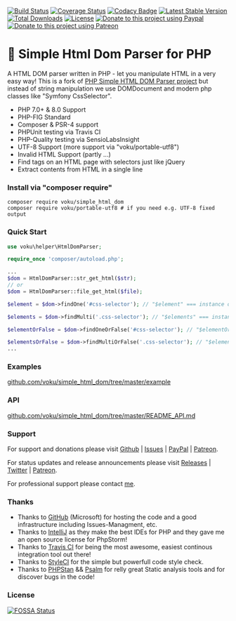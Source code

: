 [![Build Status](https://github.com/voku/simple_html_dom/actions/workflows/ci.yml/badge.svg?branch=master)](https://github.com/voku/simple_html_dom/actions)
[![Coverage Status](https://coveralls.io/repos/github/voku/simple_html_dom/badge.svg?branch=master)](https://coveralls.io/github/voku/simple_html_dom?branch=master)
[![Codacy Badge](https://api.codacy.com/project/badge/Grade/3290fdc35c8f49ad9abdf053582466eb)](https://www.codacy.com/app/voku/simple_html_dom?utm_source=github.com&amp;utm_medium=referral&amp;utm_content=voku/simple_html_dom&amp;utm_campaign=Badge_Grade)
[![Latest Stable Version](https://poser.pugx.org/voku/simple_html_dom/v/stable)](https://packagist.org/packages/voku/simple_html_dom) 
[![Total Downloads](https://poser.pugx.org/voku/simple_html_dom/downloads)](https://packagist.org/packages/voku/simple_html_dom) 
[![License](https://poser.pugx.org/voku/simple_html_dom/license)](https://packagist.org/packages/voku/simple_html_dom)
[![Donate to this project using Paypal](https://img.shields.io/badge/paypal-donate-yellow.svg)](https://www.paypal.me/moelleken)
[![Donate to this project using Patreon](https://img.shields.io/badge/patreon-donate-yellow.svg)](https://www.patreon.com/voku)

# :scroll: Simple Html Dom Parser for PHP

A HTML DOM parser written in PHP - let you manipulate HTML in a very easy way!
This is a fork of [PHP Simple HTML DOM Parser project](http://simplehtmldom.sourceforge.net/) but instead of string manipulation we use DOMDocument and modern php classes like "Symfony CssSelector".

- PHP 7.0+ & 8.0 Support
- PHP-FIG Standard
- Composer & PSR-4 support
- PHPUnit testing via Travis CI
- PHP-Quality testing via SensioLabsInsight
- UTF-8 Support (more support via "voku/portable-utf8")
- Invalid HTML Support (partly ...)
- Find tags on an HTML page with selectors just like jQuery
- Extract contents from HTML in a single line


### Install via "composer require"

```shell
composer require voku/simple_html_dom
composer require voku/portable-utf8 # if you need e.g. UTF-8 fixed output
```

### Quick Start

```php
use voku\helper\HtmlDomParser;

require_once 'composer/autoload.php';

...
$dom = HtmlDomParser::str_get_html($str);
// or 
$dom = HtmlDomParser::file_get_html($file);

$element = $dom->findOne('#css-selector'); // "$element" === instance of "SimpleHtmlDomInterface"

$elements = $dom->findMulti('.css-selector'); // "$elements" === instance of SimpleHtmlDomNodeInterface<int simplehtmldominterface>

$elementOrFalse = $dom->findOneOrFalse('#css-selector'); // "$elementOrFalse" === instance of "SimpleHtmlDomInterface" or false

$elementsOrFalse = $dom->findMultiOrFalse('.css-selector'); // "$elementsOrFalse" === instance of SimpleHtmlDomNodeInterface<int simplehtmldominterface> or false
...

```

### Examples

[github.com/voku/simple_html_dom/tree/master/example](https://github.com/voku/simple_html_dom/tree/master/example)

### API

[github.com/voku/simple_html_dom/tree/master/README_API.md](https://github.com/voku/simple_html_dom/tree/master/README_API.md)

### Support

For support and donations please visit [Github](https://github.com/voku/simple_html_dom/) | [Issues](https://github.com/voku/simple_html_dom/issues) | [PayPal](https://paypal.me/moelleken) | [Patreon](https://www.patreon.com/voku).

For status updates and release announcements please visit [Releases](https://github.com/voku/simple_html_dom/releases) | [Twitter](https://twitter.com/suckup_de) | [Patreon](https://www.patreon.com/voku/posts).

For professional support please contact [me](https://about.me/voku).

### Thanks

- Thanks to [GitHub](https://github.com) (Microsoft) for hosting the code and a good infrastructure including Issues-Managment, etc.
- Thanks to [IntelliJ](https://www.jetbrains.com) as they make the best IDEs for PHP and they gave me an open source license for PhpStorm!
- Thanks to [Travis CI](https://travis-ci.com/) for being the most awesome, easiest continous integration tool out there!
- Thanks to [StyleCI](https://styleci.io/) for the simple but powerfull code style check.
- Thanks to [PHPStan](https://github.com/phpstan/phpstan) && [Psalm](https://github.com/vimeo/psalm) for relly great Static analysis tools and for discover bugs in the code!

### License
[![FOSSA Status](https://app.fossa.io/api/projects/git%2Bgithub.com%2Fvoku%2Fsimple_html_dom.svg?type=large)](https://app.fossa.io/projects/git%2Bgithub.com%2Fvoku%2Fsimple_html_dom?ref=badge_large)
</int></int>